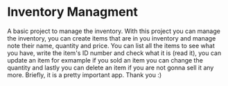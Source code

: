 # Inventory Managment
A basic project to manage the inventory. With this project you can manage the inventory, you can create items that are in you inventory and manage note their name, quantity and price. You can list all the items to see what you have, write the item's ID number and check what it is (read it), you can update an item for exmample if you sold an item you can change the quantity and lastly you can delete an item if you are not gonna sell it any more. Briefly, it is a pretty important app.
Thank you :)

